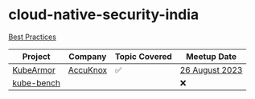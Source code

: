 # cloud-native-security-india

[Best Practices](https://github.com/cncf/communitygroups/blob/main/best_practices.md)

Project | Company | Topic Covered | Meetup Date
---|---|---|---
[KubeArmor](https://github.com/kubearmor/KubeArmor) | [AccuKnox](https://github.com/accuknox) | ✅ | [26 August 2023](https://community.cncf.io/events/details/cncf-cloud-native-security-india-presents-kubernetes-security-meetup/)
[kube-bench](https://github.com/aquasecurity/kube-bench) | | | ❌

